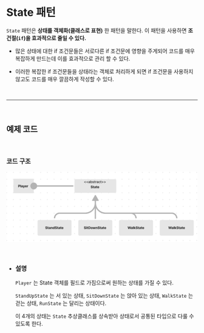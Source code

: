# **State 패턴**
`State` 패턴은 **상태를 객체화(클래스로 표현)** 한 패턴을 말한다. 이 패턴을 사용하면 **조건절(`if`)을 효과적으로 줄일 수 있다.**
    
- 많은 상태에 대한 if 조건문들은 서로다른 if 조건문에 영향을 주게되어 코드를 매우 복잡하게 만드는데 이를 효과적으로 관리 할 수 있다.

- 이러한 복잡한 if 조건문들을 상태라는 객체로 처리하게 되면 if 조건문을 사용하지 않고도 코드를 매우 깔끔하게 작성할 수 있다.


<br><hr><br>

## **예제 코드**


<br>

### **코드 구조**
![State.png.png](/img/State.png)

<br>

- ### **설명** 

    `Player` 는 State 객체를 필드로 가짐으로써 원하는 상태를 가질 수 있다.

    `StandUpState` 는 서 있는 상태, `SitDownState` 는 앉아 있는 상태, `WalkState` 는 걷는 상태, `RunState` 는 달리는 상태이다.

    이 4개의 상태는 ``State`` 추상클래스를 상속받아 상태로서 공통된 타입으로  다룰 수 있도록 한다.
